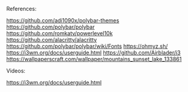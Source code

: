 References:

https://github.com/adi1090x/polybar-themes
https://github.com/polybar/polybar
https://github.com/romkatv/powerlevel10k
https://github.com/alacritty/alacritty
https://github.com/polybar/polybar/wiki/Fonts
https://ohmyz.sh/
https://i3wm.org/docs/userguide.html
https://github.com/Airblader/i3
https://wallpaperscraft.com/wallpaper/mountains_sunset_lake_133861

Videos:

https://i3wm.org/docs/userguide.html
